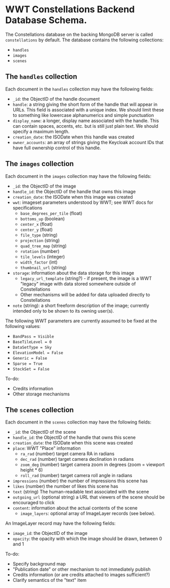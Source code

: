 # WWT Constellations Backend Database Schema.

The Constellations database on the backing MongoDB server is called
`constellations` by default. The database contains the following collections:

- `handles`
- `images`
- `scenes`


## The `handles` collection

Each document in the `handles` collection may have the following fields:

- `_id`: the ObjectID of the handle document
- `handle`: a string giving the short form of the handle that will appear
  in URLs. This field is associated with a unique index. We should limit these
  to something like lowercase alphanumerics and simple punctuation
- `display_name`: a longer, display name associated with the handle. This can
  contain spaces, accents, etc. but is still just plain text. We should specify
  a maximum length.
- `creation_date`: the ISODate when this handle was created
- `owner_accounts`: an array of strings giving the Keycloak account IDs that
  have full ownership control of this handle.


## The `images` collection

Each document in the `images` collection may have the following fields:

- `_id`: the ObjectID of the image
- `handle_id`: the ObjectID of the handle that owns this image
- `creation_date`: the ISODate when this image was created
- `wwt`: imageset parameters understood by WWT; see WWT docs for specifications
  - `base_degrees_per_tile` (float)
  - `bottoms_up` (boolean)
  - `center_x` (float)
  - `center_y` (float)
  - `file_type` (string)
  - `projection` (string)
  - `quad_tree_map` (string)
  - `rotation` (number)
  - `tile_levels` (integer)
  - `width_factor` (int)
  - `thumbnail_url` (string)
- `storage`: information about the data storage for this image
  - `legacy_url_template` (string?) - if present, the image is a WWT "legacy"
    image with data stored somewhere outside of Constellations
  - Other mechanisms will be added for data uploaded directly to Constellations
- `note` (string): a short freeform description of the image; currently intended
  only to be shown to its owning user(s).

The following WWT parameters are currently assumed to be fixed at the following values:

- `BandPass = Visible`
- `BaseTileLevel = 0`
- `DataSetType = Sky`
- `ElevationModel = False`
- `Generic = False`
- `Sparse = True`
- `StockSet = False`

To-do:

- Credits information
- Other storage mechanisms


## The `scenes` collection

Each document in the `scenes` collection may have the following fields:

- `_id`: the ObjectID of the scene
- `handle_id`: the ObjectID of the handle that owns this scene
- `creation_date`: the ISODate when this scene was created
- `place`: WWT "Place" information
  - `ra_rad` (number) target camera RA in radians
  - `dec_rad` (number) target camera declination in radians
  - `zoom_deg` (number) target camera zoom in degrees (zoom = viewport height * 6)
  - `roll_rad` (number) target camera roll angle in radians
- `impressions` (number) the number of impressions this scene has
- `likes` (number) the number of likes this scene has
- `text` (string) The human-readable text associated with the scene
- `outgoing_url` (optional string) a URL that viewers of the scene should be
  encouraged to click
- `content`: information about the actual contents of the scene
  - `image_layers`: optional array of ImageLayer records (see below).

An ImageLayer record may have the following fields:

- `image_id`: the ObjectID of the image
- `opacity`: the opacity with which the image should be drawn, between 0 and 1

To-do:

- Specify background map
- "Publication date" or other mechanism to not immediately publish
- Credits information (or are credits attached to images sufficient?)
- Clarify semantics of the "text" item
